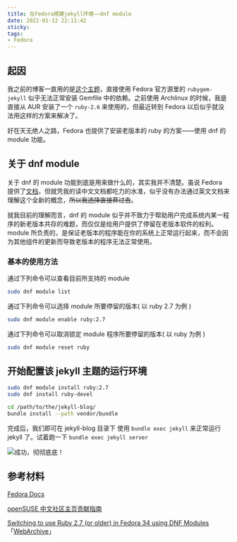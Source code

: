 ```yaml
---
title: 在Fedora搭建jekyll环境——dnf module
date: 2022-01-12 22:11:42
sticky:
tags:
- Fedora
---
```


## 起因

我之前的博客一直用的是[这个主题](https://github.com/qiubaiying/qiubaiying.github.io)，直接使用 Fedora 官方源里的 `rubygem-jekyll` 似乎无法正常安装 Gemfile 中的依赖。之前使用 Archlinux 的时候，我是直接从 AUR 安装了一个 `ruby-2.6` 来使用的，但最近转到 Fedora 以后似乎就没法用这样的方案来解决了。

好在天无绝人之路，Fedora 也提供了安装老版本的 ruby 的方案——使用 dnf 的 module 功能。

## 关于 dnf module

关于 dnf 的 module 功能到底是用来做什么的，其实我并不清楚。虽说 Fedora 提供了[文档](https://docs.fedoraproject.org/en-US/modularity/)，但就凭我的读中文文档都吃力的水准，似乎没有办法通过英文文档来理解这个全新的概念，~~所以我选择直接莽过去~~。

就我目前的理解而言，dnf 的 module 似乎并不致力于帮助用户完成系统内某一程序的新老版本共存的难题，而仅仅是给用户提供了停留在老版本软件的权利。module 所负责的，是保证老版本的程序能在你的系统上正常运行起来，而不会因为其他组件的更新而导致老版本的程序无法正常使用。

### 基本的使用方法

通过下列命令可以查看目前所支持的 module

```bash
sudo dnf module list
```

通过下列命令可以选择 module 所要停留的版本( 以 ruby 2.7 为例 )

```bash
sudo dnf module enable ruby:2.7
```

通过下列命令可以取消锁定 module 程序所要停留的版本( 以 ruby 为例 )

```bash
sudo dnf module reset ruby
```

## 开始配置该 jekyll 主题的运行环境

```bash
sudo dnf module install ruby:2.7
sudo dnf install ruby-devel

cd /path/to/the/jekyll-blog/
bundle install --path vendor/bundle
```

完成后，我们即可在 jekyll-blog 目录下 使用 `bundle exec jekyll` 来正常运行 jekyll 了。试着跑一下 `bundle exec jekyll server`

![成功，彻彻底底！](https://static.031130.xyz/uploads/2024/08/12/62f3caeec8ef6.webp)

## 参考材料

[Fedora Docs](https://docs.fedoraproject.org/en-US/modularity/)

[openSUSE 中文社区主页贡献指南](https://github.com/openSUSE-zh/page-opensuse-zh/blob/main/CONTRIBUTING.md)

[Switching to use Ruby 2.7 (or older) in Fedora 34 using DNF Modules](https://blog.kagesenshi.org/2021/05/ruby24-fedora34.html) 「[WebArchive](https://web.archive.org/web/20220112143005/https://blog.kagesenshi.org/2021/05/ruby24-fedora34.html)」
